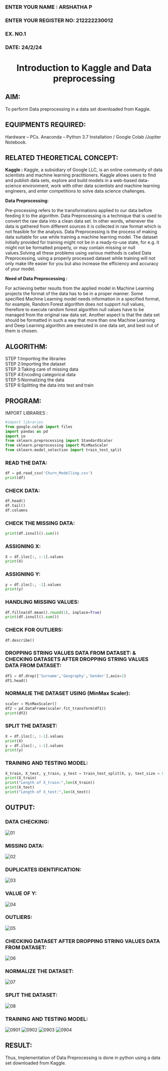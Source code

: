 <H3>ENTER YOUR NAME : ARSHATHA P</H3>
<H3>ENTER YOUR REGISTER NO: 212222230012</H3>
<H3>EX. NO.1</H3>
<H3>DATE: 24/2/24</H3>
<H1 ALIGN =CENTER> Introduction to Kaggle and Data preprocessing</H1>

## AIM:

To perform Data preprocessing in a data set downloaded from Kaggle.

## EQUIPMENTS REQUIRED:
Hardware – PCs.
Anaconda – Python 3.7 Installation / Google Colab /Jupiter Notebook.

## RELATED THEORETICAL CONCEPT:

**Kaggle :**
Kaggle, a subsidiary of Google LLC, is an online community of data scientists and machine learning practitioners. Kaggle allows users to find and publish data sets, explore and build models in a web-based data-science environment, work with other data scientists and machine learning engineers, and enter competitions to solve data science challenges.

**Data Preprocessing:**

Pre-processing refers to the transformations applied to our data before feeding it to the algorithm. Data Preprocessing is a technique that is used to convert the raw data into a clean data set. In other words, whenever the data is gathered from different sources it is collected in raw format which is not feasible for the analysis.
Data Preprocessing is the process of making data suitable for use while training a machine learning model. The dataset initially provided for training might not be in a ready-to-use state, for e.g. it might not be formatted properly, or may contain missing or null values.Solving all these problems using various methods is called Data Preprocessing, using a properly processed dataset while training will not only make life easier for you but also increase the efficiency and accuracy of your model.

**Need of Data Preprocessing :**

For achieving better results from the applied model in Machine Learning projects the format of the data has to be in a proper manner. Some specified Machine Learning model needs information in a specified format, for example, Random Forest algorithm does not support null values, therefore to execute random forest algorithm null values have to be managed from the original raw data set.
Another aspect is that the data set should be formatted in such a way that more than one Machine Learning and Deep Learning algorithm are executed in one data set, and best out of them is chosen.


## ALGORITHM:
STEP 1:Importing the libraries<BR>
STEP 2:Importing the dataset<BR>
STEP 3:Taking care of missing data<BR>
STEP 4:Encoding categorical data<BR>
STEP 5:Normalizing the data<BR>
STEP 6:Splitting the data into test and train<BR>

##  PROGRAM:
IMPORT LIBRARIES :
```py
#import libraries
from google.colab import files
import pandas as pd
import io
from sklearn.preprocessing import StandardScaler
from sklearn.preprocessing import MinMaxScaler
from sklearn.model_selection import train_test_split
```
### READ THE DATA:
```py
df = pd.read_csv('Churn_Modelling.csv')
print(df)
```
### CHECK DATA:
```py
df.head()
df.tail()
df.columns
```
### CHECK THE MISSING DATA:
```py
print(df.isnull().sum())
```
### ASSIGNING X:
```py
X = df.iloc[:, :-1].values
print(X)
```
### ASSIGNING Y:
```py
y = df.iloc[:, -1].values
print(y)
```
### HANDLING MISSING VALUES:
```py
df.fillna(df.mean().round(1), inplace=True)
print(df.isnull().sum())
```
### CHECK FOR OUTLIERS:
```py
df.describe()
```
### DROPPING STRING VALUES DATA FROM DATASET: & CHECKING DATASETS AFTER DROPPING STRING VALUES DATA FROM DATASET:
```py
df1 = df.drop(['Surname','Geography','Gender'],axis=1)
df1.head()
```
### NORMALIE THE DATASET USING (MinMax Scaler):
```py
scaler = MinMaxScaler()
df2 = pd.DataFrame(scaler.fit_transform(df1))
print(df2)
```
### SPLIT THE DATASET:
```py
X = df.iloc[:, :-1].values
print(X)
y = df.iloc[:, :-1].values
print(y)
```
### TRAINING AND TESTING MODEL:
```py
X_train, X_test, y_train, y_test = train_test_split(X, y, test_size = 0.2)
print(X_train)
print("Length of X_train:",len(X_train))
print(X_test)
print("Length of X_test:",len(X_test))
```

## OUTPUT:
### DATA CHECKING:
![01](https://github.com/arshatha-palanivel/Ex-1-NN/assets/118682484/56925ffd-7b99-4809-9236-caffca8c39eb)

### MISSING DATA:
![02](https://github.com/arshatha-palanivel/Ex-1-NN/assets/118682484/e3362ea8-bc16-4f3a-b8f8-6b8a232dfddd)

### DUPLICATES IDENTIFICATION:
![03](https://github.com/arshatha-palanivel/Ex-1-NN/assets/118682484/e0c737dd-e87b-48ed-a33c-0cec8862443f)

### VALUE OF Y:
![04](https://github.com/arshatha-palanivel/Ex-1-NN/assets/118682484/51d5f62c-d427-49bd-bd95-d8ff7720bab4)

### OUTLIERS:
![05](https://github.com/arshatha-palanivel/Ex-1-NN/assets/118682484/7c97874e-5c9c-4e59-9e24-086c0e2b152c)

### CHECKING DATASET AFTER DROPPING STRING VALUES DATA FROM DATASET:
![06](https://github.com/arshatha-palanivel/Ex-1-NN/assets/118682484/1e7ed9f5-9bae-4e7b-8a7b-e496c89b7209)

### NORMALIZE THE DATASET:
![07](https://github.com/arshatha-palanivel/Ex-1-NN/assets/118682484/26cd8369-d209-4ceb-bd4c-ee169fda165b)

### SPLIT THE DATASET:
![08](https://github.com/arshatha-palanivel/Ex-1-NN/assets/118682484/13b4b35d-6267-4833-bef4-ccea5150d18a)

### TRAINING AND TESTING MODEL:
![0901](https://github.com/arshatha-palanivel/Ex-1-NN/assets/118682484/aa0e8539-3509-4a85-96c3-d209b2da9027)
![0902](https://github.com/arshatha-palanivel/Ex-1-NN/assets/118682484/925b72d8-a880-4ae3-a5a6-fc919b304c5a)
![0903](https://github.com/arshatha-palanivel/Ex-1-NN/assets/118682484/f215f7ae-4530-4d32-bc9c-d543549bbf37)
![0904](https://github.com/arshatha-palanivel/Ex-1-NN/assets/118682484/be128f2d-fb10-4060-bf09-403763ff8015)







## RESULT:
Thus, Implementation of Data Preprocessing is done in python  using a data set downloaded from Kaggle.


